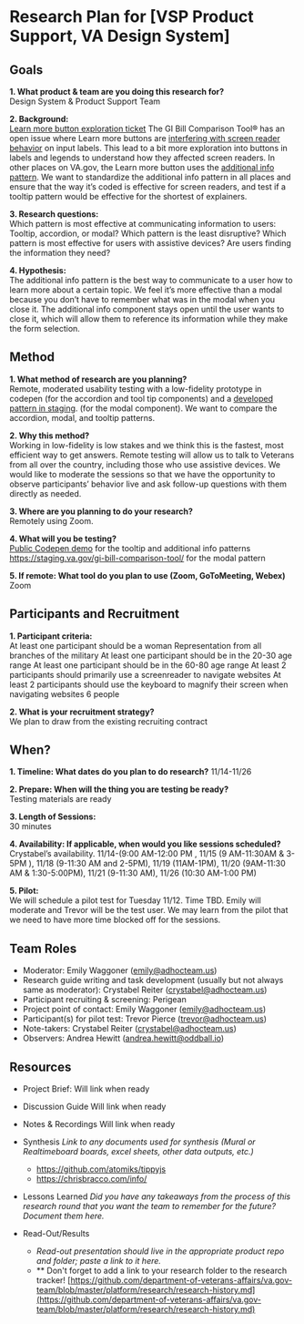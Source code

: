 # Research Plan for [VSP Product Support, VA Design System]

## Goals
**1. What product & team are you doing this research for?**   
Design System & Product Support Team 

**2. Background:**  
[Learn more button exploration ticket](https://github.com/department-of-veterans-affairs/va.gov-team/issues/1817 "Learn more button exploration ticket")
The GI Bill Comparison Tool® has an open issue where Learn more buttons are [interfering with screen reader behavior](https://github.com/department-of-veterans-affairs/va.gov-team/issues/1251 "interfering with screen reader behavior") on input labels. This lead to a bit more exploration into buttons in labels and legends to understand how they affected screen readers. In other places on VA.gov, the Learn more button uses the [additional info pattern](https://design.va.gov/components/additional-info "additional info pattern"). We want to standardize the additional info pattern in all places and ensure that the way it’s coded is effective for screen readers, and test if a tooltip pattern would be effective for the shortest of explainers. 

**3. Research questions:**  
Which pattern is most effective at communicating information to users: Tooltip, accordion, or modal?
Which pattern is the least disruptive?
Which pattern is most effective for users with assistive devices?
Are users finding the information they need? 

**4. Hypothesis:**  
The additional info pattern is the best way to communicate to a user how to learn more about a certain topic. We feel it’s more effective than a modal because you don’t have to remember what was in the modal when you close it. The additional info component stays open until the user wants to close it, which will allow them to reference its information while they make the form selection.

## Method
**1.	What method of research are you planning?**    
Remote, moderated usability testing with a low-fidelity prototype in codepen (for the accordion and tool tip components) and a [developed pattern in staging](https://staging.va.gov/gi-bill-comparison-tool/ "developed pattern in staging"). (for the modal component). We want to compare the accordion, modal, and tooltip patterns.
  
**2.	Why this method?**   
Working in low-fidelity is low stakes and we think this is the fastest, most efficient way to get answers. Remote testing will allow us to talk to Veterans from all over the country, including those who use assistive devices. We would like to moderate the sessions so that we have the opportunity to observe participants’ behavior live and ask follow-up questions with them directly as needed.

**3.	Where are you planning to do your research?**   
Remotely using Zoom.

**4.	What will you be testing?**   
[Public Codepen demo](https://codepen.io/tpierce_402/full/PoYVKKa "Public Codepen demo") for the tooltip and additional info patterns  
https://staging.va.gov/gi-bill-comparison-tool/ for the modal pattern

**5.  If remote: What tool do you plan to use (Zoom, GoToMeeting, Webex)**  
Zoom

## Participants and Recruitment
**1. Participant criteria:**  
At least one participant should be a woman
Representation from all branches of the military
At least one participant should be in the 20-30 age range
At least one participant should be in the 60-80 age range
At least 2 participants should primarily use a screenreader to navigate websites
At least 2 participants should use the keyboard to magnify their screen when navigating websites
6 people 


**2. What is your recruitment strategy?**  
We plan to draw from the existing recruiting contract

## When? 
**1. Timeline: What dates do you plan to do research?** 
11/14-11/26

**2.	Prepare: When will the thing you are testing be ready?**   
Testing materials are ready

**3. Length of Sessions:**   
30 minutes 

**4.	Availability: If applicable, when would you like sessions scheduled?**  
Crystabel’s availability. 11/14-(9:00 AM-12:00 PM , 11/15 (9 AM-11:30AM & 3-5PM ), 11/18 (9-11:30 AM and 2-5PM), 11/19 (11AM-1PM), 11/20 (9AM-11:30 AM & 1:30-5:00PM), 11/21 (9-11:30 AM), 11/26 (10:30 AM-1:00 PM)

**5.	Pilot:**   
We will schedule a pilot test for Tuesday 11/12. Time TBD. Emily will moderate and Trevor will be the test user. We may learn from the pilot that we need to have more time blocked off for the sessions.

## Team Roles
- Moderator: Emily Waggoner (emily@adhocteam.us) 
- Research guide writing and task development (usually but not always same as moderator): Crystabel Reiter (crystabel@adhocteam.us) 
- Participant recruiting & screening: Perigean
- Project point of contact: Emily Waggoner (emily@adhocteam.us)
- Participant(s) for pilot test: Trevor Pierce (trevor@adhocteam.us) 
- Note-takers: Crystabel Reiter (crystabel@adhocteam.us) 
- Observers: Andrea Hewitt (andrea.hewitt@oddball.io)

## Resources
- Project Brief: 
Will link when ready

- Discussion Guide
Will link when ready

- Notes & Recordings
Will link when ready 

- Synthesis
*Link to any documents used for synthesis (Mural or Realtimeboard boards, excel sheets, other data outputs, etc.)* 
	* https://github.com/atomiks/tippyjs
	* https://chrisbracco.com/info/

- Lessons Learned
*Did you have any takeaways from the process of this research round that you want the team to remember for the future? Document them here.* 

- Read-Out/Results
  - *Read-out presentation should live in the appropriate product repo and folder; paste a link to it here.* 
  - ** Don't forget to add a link to your research folder to the research tracker! [https://github.com/department-of-veterans-affairs/va.gov-team/blob/master/platform/research/research-history.md](https://github.com/department-of-veterans-affairs/va.gov-team/blob/master/platform/research/research-history.md)
